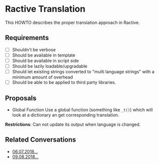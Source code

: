 # Ractive Translation
This HOWTO describes the proper translation approach in Ractive.

## Requirements 

- [ ] Shouldn't be verbose
- [ ] Should be available in template 
- [ ] Should be available in script side 
- [ ] Should be lazily loadable/upgradable
- [ ] Should let existing strings converted to "multi language strings" with a minimum amount of overhead
- [ ] Should be able to be applied to third party libraries. 

## Proposals

* Global Function 
Use a global function (something like `_t()`) which will look at a dictionary an get corresponding translation.

**Restrictions**: Can not update its output when language is changed. 


## Related Conversations 

* [06.07.2018...](https://gitter.im/ractivejs/ractive?at=5b3f946633b0282df405e475)
* [09.08.2018...](https://gitter.im/ractivejs/ractive?at=5b6c1487179f842c9713abc4)

